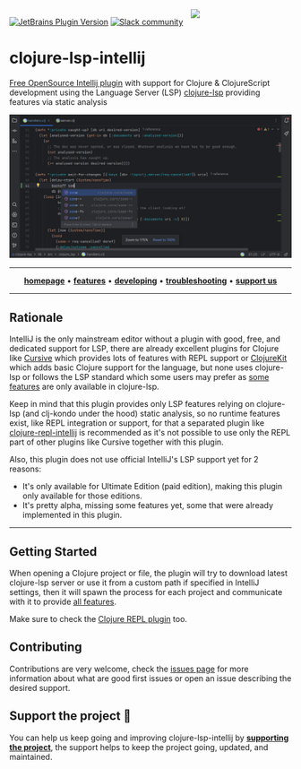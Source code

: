 <img src="images/logo-dark.svg" width="180" align="right">

[![JetBrains Plugin Version](https://img.shields.io/jetbrains/plugin/v/com.github.clojure-lsp?style=flat-square&labelColor=91B6FB&color=93DA52&link=https%3A%2F%2Fplugins.jetbrains.com%2Fplugin%2F22489-clojure-lsp)](https://plugins.jetbrains.com/plugin/22489-clojure-lsp)
[![Slack community](https://img.shields.io/badge/Slack-chat-blue?style=flat-square&labelColor=91B6FB&color=93DA52)](https://clojurians.slack.com/archives/CPABC1H61)

# clojure-lsp-intellij

<!-- Plugin description -->

[Free OpenSource Intellij plugin](https://github.com/clojure-lsp/clojure-lsp-intellij) with support for Clojure & ClojureScript development using the Language Server (LSP) [clojure-lsp](https://clojure-lsp.io/) providing features via static analysis

<!-- Plugin description end -->

![Clojure LSP Intellij](images/demo.png)

---

<p align="center">
  <a href="https://clojure-lsp.io"><strong>homepage</strong></a> •
  <a href="docs/features.md"><strong>features</strong></a> •
  <a href="docs/developing.md"><strong>developing</strong></a> •
  <!-- <a href="https://clojure-lsp.io/settings"><strong>settings</strong></a> • -->
  <a href="docs/troubleshooting.md"><strong>troubleshooting</strong></a> •
  <a href="https://github.com/sponsors/clojure-lsp"><strong>support us</strong></a>
</p>
<hr>

## Rationale

IntelliJ is the only mainstream editor without a plugin with good, free, and dedicated support for LSP, there are already excellent plugins for Clojure like [Cursive](https://cursive-ide.com/) which provides lots of features with REPL support or [ClojureKit](https://github.com/gregsh/Clojure-Kit) which adds basic Clojure support for the language, but none uses clojure-lsp or follows the LSP standard which some users may prefer as [some features](https://clojure-lsp.io/features/) are only available in clojure-lsp.

Keep in mind that this plugin provides only LSP features relying on clojure-lsp (and clj-kondo under the hood) static analysis, so no runtime features exist, like REPL integration or support, for that a separated plugin like [clojure-repl-intellij](https://github.com/afucher/clojure-repl-intellij) is recommended as it's not possible to use only the REPL part of other plugins like Cursive together with this plugin.

Also, this plugin does not use official IntelliJ's LSP support yet for 2 reasons:
  - It's only available for Ultimate Edition (paid edition), making this plugin only available for those editions.
  - It's pretty alpha, missing some features yet, some that were already implemented in this plugin.

---

## Getting Started

When opening a Clojure project or file, the plugin will try to download latest clojure-lsp server or use it from a custom path if specified in IntelliJ settings, then it will spawn the process for each project and communicate with it to provide [all features](https://clojure-lsp.io/features/).

Make sure to check the [Clojure REPL plugin](https://github.com/afucher/clojure-repl-intellij/) too.

## Contributing

Contributions are very welcome, check the [issues page](https://github.com/clojure-lsp/clojure-lsp-intellij/issues) for more information about what are good first issues or open an issue describing the desired support.

## Support the project 💙

You can help us keep going and improving clojure-lsp-intellij by **[supporting the project](https://github.com/sponsors/clojure-lsp)**, the support helps to keep the project going, updated, and maintained.
